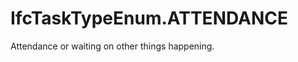 IfcTaskTypeEnum.ATTENDANCE
==========================
Attendance or waiting on other things happening.



